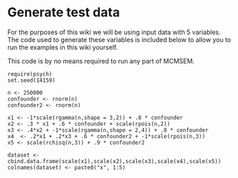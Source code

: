 # Generate test data
For the purposes of this wiki we will be using input data with 5 variables. 
The code used to generate these variables is included below to allow you to run the examples in this wiki yourself.

This code is by no means required to run any part of MCMSEM.

``` 
require(psych)
set.seed(14159)

n <- 250000
confounder <- rnorm(n)
confounder2 <- rnorm(n)

x1 <- -1*scale(rgamma(n,shape = 3,2)) + .8 * confounder
x2 <- .3 * x1 + .6 * confounder + scale(rpois(n,2))
x3 <- .4*x2 + -1*scale(rgamma(n,shape = 2,4)) + .8 * confounder
x4  <- .2*x1 + .2*x3 + .6 * confounder2 + -1*scale(rpois(n,3))
x5 <- scale(rchisq(n,3)) + .9 * confounder2

dataset <- cbind.data.frame(scale(x1),scale(x2),scale(x3),scale(x4),scale(x5))
colnames(dataset) <- paste0("x", 1:5)
```